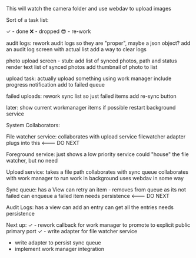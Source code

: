 This will watch the camera folder and use webdav to upload images

Sort of a task list:

✓ - done
❌ - dropped
😎 - re-work

audit logs: 
 rework audit logs so they are "proper", maybe a json object?
 add an audit log screen with actual list
 add a way to clear logs

photo upload screen - stub:
 add list of synced photos, path and status
 render text list of synced photos
 add thumbnail of photo to list

upload task:
 actually upload something using work manager
 include progress notification
 add to failed queue

failed uploads:
 rework sync list so just failed items
 add re-sync button

later:
 show current workmanager items if possible
 restart background service





System Collaborators:

File watcher service:
 collaborates with upload service
 filewatcher adapter plugs into this  <--- DO NEXT
 

Foreground service:
 just shows a low priority service
 could "house" the file watcher, but no need

Upload service:
 takes a file path
 collaborates with sync queue
 collaborates with work manager to run work in background
 uses webdav in some way

Sync queue:
 has a View
 can retry an item - removes from queue as its not failed
 can enqueue a failed item
 needs persistence <--- DO NEXT

Audit Logs:
 has a view
 can add an entry
 can get all the entries
 needs persistence




Next up:
✓ - rework callback for work manager to promote to explicit public primary port
✓ - write adapter for file watcher service
 - write adapter to persist sync queue
 - implement work manager integration
